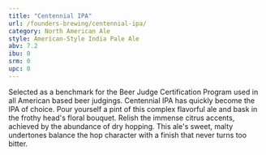 ```yaml
---
title: "Centennial IPA"
url: /founders-brewing/centennial-ipa/
category: North American Ale
style: American-Style India Pale Ale
abv: 7.2
ibu: 0
srm: 0
upc: 0
---
```

Selected as a benchmark for the Beer Judge Certification Program used in all American based beer judgings. Centennial IPA has quickly become the IPA of choice. Pour yourself a pint of this complex flavorful ale and bask in the frothy head's floral bouquet. Relish the immense citrus accents, achieved by the abundance of dry hopping. This ale's sweet, malty undertones balance the hop character with a finish that never turns too bitter.
